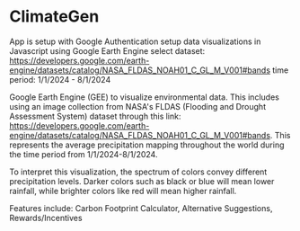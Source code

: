 # ClimateGen
App is setup with Google Authentication
setup data visualizations in Javascript using Google Earth Engine
select dataset: https://developers.google.com/earth-engine/datasets/catalog/NASA_FLDAS_NOAH01_C_GL_M_V001#bands
time period: 1/1/2024 - 8/1/2024

Google Earth Engine (GEE) to visualize environmental data. This includes using an image collection from NASA's FLDAS (Flooding and Drought Assessment System) dataset through this link: https://developers.google.com/earth-engine/datasets/catalog/NASA_FLDAS_NOAH01_C_GL_M_V001#bands. This represents the average precipitation mapping throughout the world during the time period from 1/1/2024-8/1/2024. 

To interpret this visualization, the spectrum of colors convey different precipitation levels. Darker colors such as black or blue will mean lower rainfall, while brighter colors like red will mean higher rainfall.

Features include:
Carbon Footprint Calculator, Alternative Suggestions, Rewards/Incentives
